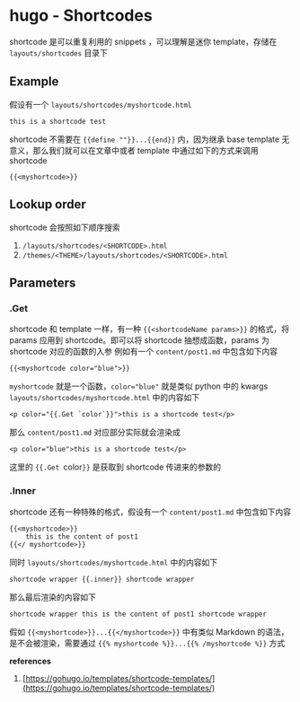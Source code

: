 # hugo - Shortcodes

shortcode 是可以重复利用的 snippets ，可以理解是迷你 template，存储在 `layouts/shortcodes` 目录下
## Example
假设有一个 `layouts/shortcodes/myshortcode.html`
```
this is a shortcode test
```
shortcode 不需要在 `{{define ""}}...{{end}}` 内，因为继承 base template 无意义，那么我们就可以在文章中或者 template 中通过如下的方式来调用 shortcode
```
{{<myshortcode>}}
```
## Lookup order
shortcode 会按照如下顺序搜索

1. `/layouts/shortcodes/<SHORTCODE>.html`
2. `/themes/<THEME>/layouts/shortcodes/<SHORTCODE>.html`
## Parameters
### .Get
shortcode 和 template 一样，有一种 `{{<shortcodeName params>}}` 的格式，将 params 应用到 shortcode。即可以将 shortcode 抽想成函数，params 为 shortcode 对应的函数的入参
例如有一个 `content/post1.md` 中包含如下内容
```
{{<myshortcode color="blue">}}
```
`myshortcode` 就是一个函数，`color="blue"` 就是类似 python 中的 kwargs
`layouts/shortcodes/myshortcode.html` 中的内容如下
```
<p color="{{.Get `color`}}">this is a shortcode test</p>
```
那么 `content/post1.md` 对应部分实际就会渲染成
```
<p color="blue">this is a shortcode test</p>
```
这里的 `{{.Get `color`}}` 是获取到 shortcode 传进来的参数的
### .Inner
shortcode 还有一种特殊的格式，假设有一个 `content/post1.md` 中包含如下内容
```
{{<myshortcode>}}
	this is the content of post1
{{</ myshortcode>}}
```
同时 `layouts/shortcodes/myshortcode.html` 中的内容如下
```
shortcode wrapper {{.inner}} shortcode wrapper 
```
那么最后渲染的内容如下
```
shortcode wrapper this is the content of post1 shortcode wrapper 
```
假如 `{{<myshortcode>}}...{{</myshortcode>}}` 中有类似 Markdown 的语法，是不会被渲染，需要通过 `{{% myshortcode %}}...{{% /myshortcode %}}` 方式

**references**

1. [https://gohugo.io/templates/shortcode-templates/](https://gohugo.io/templates/shortcode-templates/)
